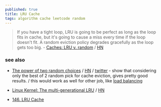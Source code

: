 ```yaml
---
published: true
title: LRU Cache
tags: algorithm cache leetcode random
---
```

> If you have a tight loop, LRU is going to be perfect as long as the loop fits in cache, but it's going to cause a miss every time if the loop doesn't fit. A random eviction policy degrades gracefully as the loop gets too big. - [Caches: LRU v. random](https://danluu.com/2choices-eviction/) / [HN](https://news.ycombinator.com/item?id=39093109)

### see also

- [The power of two random choices](https://brooker.co.za/blog/2012/01/17/two-random.html) / [HN](https://news.ycombinator.com/item?id=39283595) / [twitter](https://twitter.com/GrantSlatton/status/1754912113246798036) - show that considering only the best of 2 random pick for cache eviction, gives pretty good results. / this would work as well for other job, like [load balancing](https://news.ycombinator.com/item?id=37143376)

- [Linux Kernel: The multi-generational LRU](https://lwn.net/Articles/851184/) / [HN](https://news.ycombinator.com/item?id=26858752) 

- [146. LRU Cache](https://leetcode.com/problems/lru-cache/)
